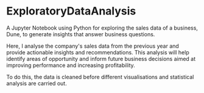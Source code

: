 # ExploratoryDataAnalysis
A Jupyter Notebook using Python for exploring the sales data of a business, Dune, to generate insights that answer business questions.

Here, I analyse the company's sales data from the previous year and provide actionable insights and recommendations. This analysis will help identify areas of opportunity and inform future business decisions aimed at improving performance and increasing profitability.

To do this, the data is cleaned before different visualisations and statistical analysis are carried out.
